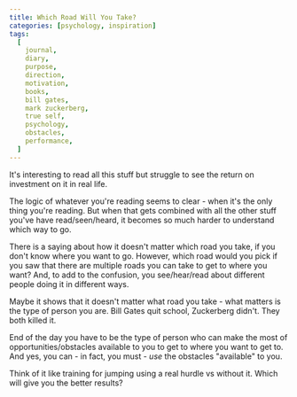```yaml
---
title: Which Road Will You Take?
categories: [psychology, inspiration]
tags:
  [
    journal,
    diary,
    purpose,
    direction,
    motivation,
    books,
    bill gates,
    mark zuckerberg,
    true self,
    psychology,
    obstacles,
    performance,
  ]
---
```


It's interesting to read all this stuff but struggle to see the return on investment on it in real life.

The logic of whatever you're reading seems to clear - when it's the only thing you're reading. But when that gets combined with all the other stuff you've have read/seen/heard, it becomes so much harder to understand which way to go.

There is a saying about how it doesn't matter which road you take, if you don't know where you want to go. However, which road would you pick if you saw that there are multiple roads you can take to get to where you want? And, to add to the confusion, you see/hear/read about different people doing it in different ways.

Maybe it shows that it doesn't matter what road you take - what matters is the type of person you are. Bill Gates quit school, Zuckerberg didn't. They both killed it.

End of the day you have to be the type of person who can make the most of opportunities/obstacles available to you to get to where you want to get to. And yes, you can - in fact, you must - _use_ the obstacles "available" to you.

Think of it like training for jumping using a real hurdle vs without it. Which will give you the better results?
